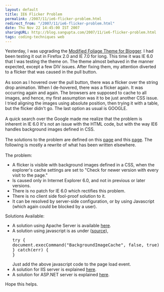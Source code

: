 ```yaml
---
layout: default
title: IE6 Flicker Problem
permalink: /2007/11/ie6-flicker-problem.html
redirect_from: "/2007/11/ie6-flicker-problem.html"
date: Thu Nov 22 14:45:00 IST 2007
sharingURL: http://blog.sangupta.com/2007/11/ie6-flicker-problem.html
tags: coding-techniques web
---
```

Yesterday, I was upgrading the 
<a href="http://foliage-in-xml.blogspot.com" title="Modified Foliage Theme for Blogger.">Modified Foliage Theme for Blogger</a>. I had been testing it out in Firefox 2.0 and IE 7.0 for long. This time it was IE 6.0 that I was testing the theme on. The theme almost behaved in the manner expected, except a few DIV issues. After fixing them, my attention diverted to a flicker that was caused in the pull button.
<br>
<br>As soon as I hovered over the pull button, there was a flicker over the string drop animation. When I de-hovered, there was a flicker again. It was occurring again and again. The browsers are supposed to cache to all images, and hence, my first assumption was it to be just another CSS issue. I tried aligning the images using absolute position, then trying it with a table, but the flicker didn't go. The last option as usual is GOOGLE.
<br>
<br>A quick search over the Google made me realize that the problem is inherent in IE 6.0 It's not an issue with the HTML code, but with the way IE6 handles background images defined in CSS. 
<br>
<br>The solutions to the problem are defined on this 
<a href="http://www.fivesevensix.com/studies/ie6flicker/">page</a> and this 
<a href="http://dean.edwards.name/my/flicker.html">page</a>. The following is mostly a rewrite of what has been written elsewhere.
<br>
<br>The problem:
<br>
<ul>
    <li>A flicker is visible with background images defined in a CSS, when the explorer's cache settings are set to "Check for newer version with every visit to the page."</li>
    <li>Is caused only in Internet Explorer 6.0, and not in previous or later versions.</li>
    <li>There is no patch for IE 6.0 which rectifies this problem.</li> 
    <li>There is no client side fool-proof solution to it.</li>
    <li>It can be resolved by server-side configuration, or by using Javascript (which again could be blocked by a user).</li> 
</ul>Solutions Available:
<br>
<ul>
    <li>A solution using Apache Server is available <a href="http://dean.edwards.name/my/flicker.html">here</a>.</li>
    <li>A solution using javascript is as under (<a href="http://www.mister-pixel.com/#Content__state=is_that_simple">source</a>),<pre class="brush: js">try {<br>document.execCommand("BackgroundImageCache", false, true);<br>} catch(err) {<br>}</pre>Just add the above javascript code to the page load event.<br></li>
    <li>A solution for IIS server is explained <a href="http://www.aspnetresources.com/blog/cache_control_extensions.aspx">here</a>.</li>
    <li>A solution for ASP.NET server is explained <a href="http://www.groovybits.com/leftoverbits/flickerfix.aspx">here</a>.</li>
</ul>Hope this helps.

